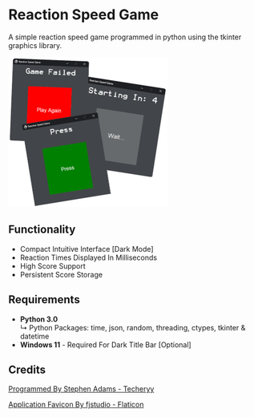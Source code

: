 # Reaction Speed Game
A simple reaction speed game programmed in python using the tkinter graphics library.

<img src = "images/preview.png" alt = "User Interface Preview Image" width = 318px height = 300px />

## Functionality
- Compact Intuitive Interface [Dark Mode]
- Reaction Times Displayed In Milliseconds
- High Score Support
- Persistent Score Storage

## Requirements
- **Python 3.0**<br>↳ Python Packages: time, json, random, threading, ctypes, tkinter & datetime
- **Windows 11** - Required For Dark Title Bar [Optional]

## Credits
<a href="https://github.com/Techeryy">Programmed By Stephen Adams - Techeryy</a>

<a href="https://www.flaticon.com/free-icons/stopwatch">Application Favicon By fjstudio - Flaticon</a>